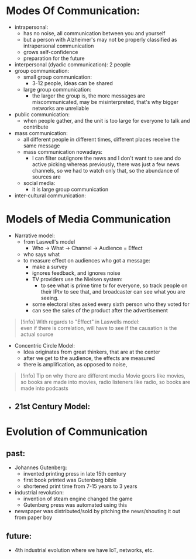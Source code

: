# Modes Of Communication:
- intrapersonal: 
	- has no noise, all communication between you and yourself
	- but a person with Alzheimer's may not be properly classified as intrapersonal communication
	- grows self-confidence
	- preparation for the future
- interpersonal (dyadic communication): 2 people
- group communication: 
	- small group communication: 
		- 3-12 people, ideas can be shared
	- large group communication: 
		- the larger the group is, the more messages are miscommunicated, may be misinterpreted, that's why bigger networks are unreliable
- public communication: 
	- when people gather, and the unit is too large for everyone to talk and contribute
- mass communication: 
	- all different people in different times, different places receive the same message
	- mass communication nowadays:
		- I can filter out/ignore the news and I don't want to see and do active picking whereas previously, there was just a few news channels, so we had to watch only that, so the abundance of sources are 
	- social media:
		- it is large group communication
- inter-cultural communication:

# Models of Media Communication
- Narrative model: 
	- from Laswell's model
		- Who -> What -> Channel -> Audience = Effect
	- who says what
	- to measure effect on audiences who got a message:
		- make a survey 
		- ignores feedback, and ignores noise
		- TV providers use the Nielsen system:
			- to see what is prime time tv for everyone, so track people on their IPtv to see that, and broadcaster can see what you are seeing.
		- some electoral sites asked every sixth person who they voted for
		- can see the sales of the product after the advertisement
>[!info] With regards to "Effect" in Laswells model:  
>even if there is correlation, will have to see if the causation is the actual source
	
- Concentric Circle Model:
	- Idea originates from great thinkers, that are at the center
	- after we get to the audience, the effects are measured
	- there is amplification, as opposed to noise, 
>[!info] Tip on why there are different media
>Movie goers like movies, so books are made into movies, radio listeners like radio, so books are made into podcasts

- 21st Century Model:
	- 

# Evolution of Communication
## past:
- Johannes Gutenberg:
	- invented printing press in late 15th century
	- first book printed was Gutenberg bible
	- shortened print time from 7-15 years to 3 years
- industrial revolution:
	- invention of steam engine changed the game
	- Gutenberg press was automated using this
- newspaper was distributed/sold by pitching the news/shouting it out from paper boy
## future:
- 4th industrial evolution where we have IoT, networks, etc.

